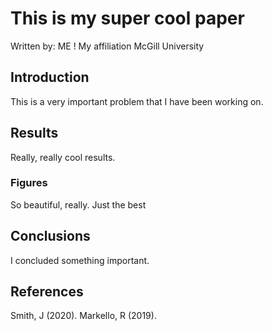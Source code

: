 # This is my super cool paper
Written by: ME !
My affiliation McGill University

## Introduction

This is a very important problem that I have been working on.

## Results
Really, really cool results.

### Figures

So beautiful, really. Just the best

## Conclusions

I concluded something important.

## References

Smith, J (2020).
Markello, R (2019).
